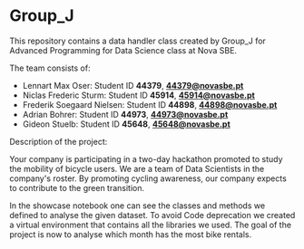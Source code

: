 # Group_J
This repository contains a data handler class created by Group_J for Advanced Programming for Data Science class at Nova SBE.

The team consists of:

- Lennart Max Oser: Student ID **44379**, **44379@novasbe.pt**
- Niclas Frederic Sturm: Student ID **45914**, **45914@novasbe.pt**
- Frederik Soegaard Nielsen: Student ID **44898**, **44898@novasbe.pt**
- Adrian Bohrer: Student ID **44973**, **44973@novasbe.pt**
- Gideon Stuelb: Student ID **45648**, **45648@novasbe.pt**

Description of the project:

Your company is participating in a two-day hackathon promoted to study the mobility of bicycle users. We are a team of Data Scientists in the company's roster. By promoting cycling awareness, our company expects to contribute to the green transition.

In the showcase notebook one can see the classes and methods we defined to analyse the given dataset. To avoid Code deprecation we created a virtual environment that contains all the libraries we used.
The goal of the project is now to analyse which month has the most bike rentals.